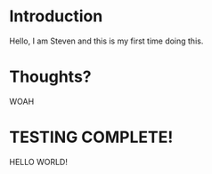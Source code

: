# Introduction

Hello, I am Steven and this is my first time doing this.

# Thoughts?

WOAH

# TESTING COMPLETE!

HELLO WORLD!
